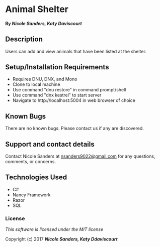 # Animal Shelter

#### By _**Nicole Sanders, Katy Daviscourt**_

## Description

Users can add and view animals that have been listed at the shelter.

## Setup/Installation Requirements

* Requires DNU, DNX, and Mono
* Clone to local machine
* Use command "dnu restore" in command prompt/shell
* Use command "dnx kestrel" to start server
* Navigate to http://localhost:5004 in web browser of choice

## Known Bugs

There are no known bugs. Please contact us if any are discovered.

## Support and contact details

Contact Nicole Sanders at nsanders9022@gmail.com for any questions, comments, or concerns.

## Technologies Used

* C#
* Nancy Framework
* Razor
* SQL

### License

*This software is licensed under the MIT license*

Copyright (c) 2017 **_Nicole Sanders, Katy Ddaviscourt_**
